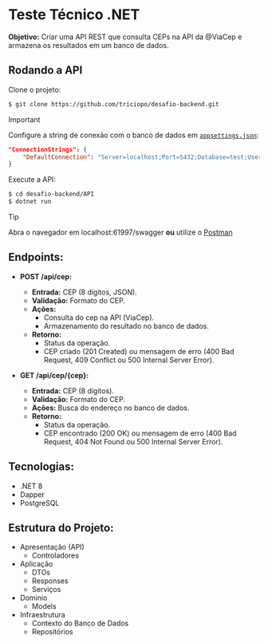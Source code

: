 # Teste Técnico .NET


**Objetivo:** Criar uma API REST que consulta CEPs na API da @ViaCep e armazena os resultados em um banco de dados.

## Rodando a API
Clone o projeto:
```bash
$ git clone https://github.com/triciopo/desafio-backend.git
```
> [!IMPORTANT]
> Configure a string de conexão com o banco de dados em [`appsettings.json`](https://github.com/triciopo/desafio-backend/blob/master/API/appsettings.json):
```json
"ConnectionStrings": {
    "DefaultConnection": "Server=localhost;Port=5432;Database=test;User Id=user;Password=pass"
}
```

Execute a API:
```bash
$ cd desafio-backend/API
$ dotnet run
```

> [!TIP]
> Abra o navegador em localhost:61997/swagger **ou** utilize o [Postman](https://github.com/triciopo/desafio-backend/blob/master/API/Teste_Negocie_Online_-_Backend.postman_collection.json)
## **Endpoints:**

-   **POST /api/cep:**
    
    -   **Entrada:**  CEP (8 dígitos, JSON).
    -   **Validação:**  Formato do CEP.
    -   **Ações:**
        -   Consulta do cep na API (ViaCep).
        -   Armazenamento do resultado no banco de dados.
    -   **Retorno:**
        -   Status da operação.
        -   CEP criado (201 Created) ou mensagem de erro (400 Bad Request, 409 Conflict ou 500 Internal Server Error).
-   **GET /api/cep/{cep}:**
    
    -   **Entrada:**  CEP (8 dígitos).
    -   **Validação:**  Formato do CEP.
    -   **Ações:**  Busca do endereço no banco de dados.
    -   **Retorno:**
        -   Status da operação.
        -   CEP encontrado (200 OK) ou mensagem de erro (400 Bad Request, 404 Not Found ou 500 Internal Server Error).

## **Tecnologias:**

-   .NET 8
-   Dapper
-   PostgreSQL

## **Estrutura do Projeto:**

-   Apresentação (API)
    -   Controladores
-   Aplicação
    -   DTOs
    -   Responses
    -   Serviços
-   Dominio
    -   Models
-   Infraestrutura
    -   Contexto do Banco de Dados
    -   Repositórios


